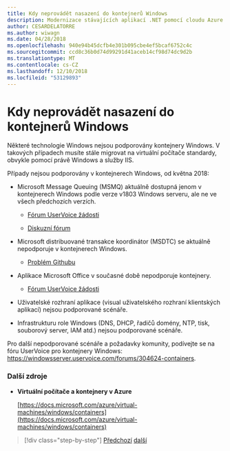 ```yaml
---
title: Kdy neprovádět nasazení do kontejnerů Windows
description: Modernizace stávajících aplikací .NET pomocí cloudu Azure a Windows kontejnery | Kdy neprovádět nasazení do kontejnerů Windows
author: CESARDELATORRE
ms.author: wiwagn
ms.date: 04/28/2018
ms.openlocfilehash: 940e94b45dcfb4e301b095cbe4ef5bcaf6752c4c
ms.sourcegitcommit: ccd8c36b0d74d99291d41aceb14cf98d74dc9d2b
ms.translationtype: MT
ms.contentlocale: cs-CZ
ms.lasthandoff: 12/10/2018
ms.locfileid: "53129893"
---
```

# <a name="when-not-to-deploy-to-windows-containers"></a>Kdy neprovádět nasazení do kontejnerů Windows

Některé technologie Windows nejsou podporovány kontejnery Windows. V takových případech musíte stále migrovat na virtuální počítače standardy, obvykle pomocí právě Windows a služby IIS.

Případy nejsou podporovány v kontejnerech Windows, od května 2018: 

-   Microsoft Message Queuing (MSMQ) aktuálně dostupná jenom v kontejnerech Windows podle verze v1803 Windows serveru, ale ne ve všech předchozích verzích. 

    -   [Fórum UserVoice žádosti](https://windowsserver.uservoice.com/forums/304624-containers/suggestions/15719031-create-base-container-image-with-msmq-server)

    -   [Diskuzní fórum](https://social.msdn.microsoft.com/Forums/bce99a7d-aa60-44fa-a348-450855650810/msmqserver-is-it-supported?forum=windowscontainers)

-   Microsoft distribuované transakce koordinátor (MSDTC) se aktuálně nepodporuje v kontejnerech Windows.

    -   [Problém Githubu](https://github.com/MicrosoftDocs/Virtualization-Documentation/issues/494)

-   Aplikace Microsoft Office v současné době nepodporuje kontejnery.

    -   [Fórum UserVoice žádosti](https://windowsserver.uservoice.com/forums/304624-containers/suggestions/19686220-provide-office-support-for-containers)

-   Uživatelské rozhraní aplikace (visual uživatelského rozhraní klientských aplikací) nejsou podporované scénáře.

-   Infrastrukturu role Windows (DNS, DHCP, řadičů domény, NTP, tisk, souborový server, IAM atd.) nejsou podporované scénáře.


Pro další nepodporované scénáře a požadavky komunity, podívejte se na fóru UserVoice pro kontejnery Windows: <https://windowsserver.uservoice.com/forums/304624-containers>.

### <a name="additional-resources"></a>Další zdroje

-   **Virtuální počítače a kontejnery v Azure**

    [https://docs.microsoft.com/azure/virtual-machines/windows/containers](https://docs.microsoft.com/azure/virtual-machines/windows/containers)

>[!div class="step-by-step"]
>[Předchozí](deploy-existing-net-apps-as-windows-containers.md)
>[další](when-to-deploy-windows-containers-in-your-on-premises-iaas-vm-infrastructure.md)